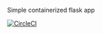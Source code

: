 Simple containerized flask app 

[![CircleCI](https://circleci.com/gh/hartzka/flask-app.svg?style=shield)](https://app.circleci.com/pipelines/github/hartzka/flask-app)

